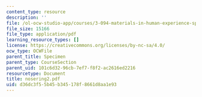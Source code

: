 ```yaml
---
content_type: resource
description: ''
file: /ol-ocw-studio-app/courses/3-094-materials-in-human-experience-spring-2004/d36dc3f55b45b345178f8661d8aa1e93_nosering2.pdf
file_size: 15166
file_type: application/pdf
learning_resource_types: []
license: https://creativecommons.org/licenses/by-nc-sa/4.0/
ocw_type: OCWFile
parent_title: Specimen
parent_type: CourseSection
parent_uid: 101c6d32-96cb-7ef7-f8f2-ac2616ed2216
resourcetype: Document
title: nosering2.pdf
uid: d36dc3f5-5b45-b345-178f-8661d8aa1e93
---
```

